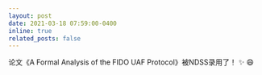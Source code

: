 ```yaml
---
layout: post
date: 2021-03-18 07:59:00-0400
inline: true
related_posts: false
---
```


论文《A Formal Analysis of the FIDO UAF Protocol》被NDSS录用了！ :sparkles: :smile:
